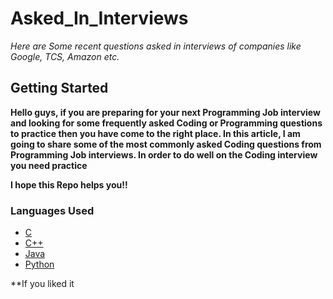 # Asked_In_Interviews

*Here are Some recent questions asked in interviews of companies like Google, TCS, Amazon etc.*

## Getting Started

**Hello guys, if you are preparing for your next Programming Job interview and looking for some frequently asked Coding or Programming questions to practice then you have come to the right place. In this article, I am going to share some of the most commonly asked Coding questions from Programming Job interviews. In order to do well on the Coding interview you need practice**

**I hope this Repo helps you!!**

### Languages Used

* [C](https://en.wikipedia.org/wiki/C_(programming_language))
* [C++](https://isocpp.org/)
* [Java](https://www.java.com/en/)
* [Python](https://www.python.org/)


**If you liked it 
